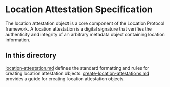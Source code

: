 # Location Attestation Specification

The location attestation object is a core component of the Location Protocol framework. A location attestation is a digital signature that verifies the authenticity and integrity of an arbitrary metadata object containing location information.  

## In this directory

[location-attestation.md](./location-attestation.md) defines the standard formatting and rules for creating location attestation objects.
[create-location-attestations.md](./create-location-attestations.md) provides a guide for creating location attestation objects.
